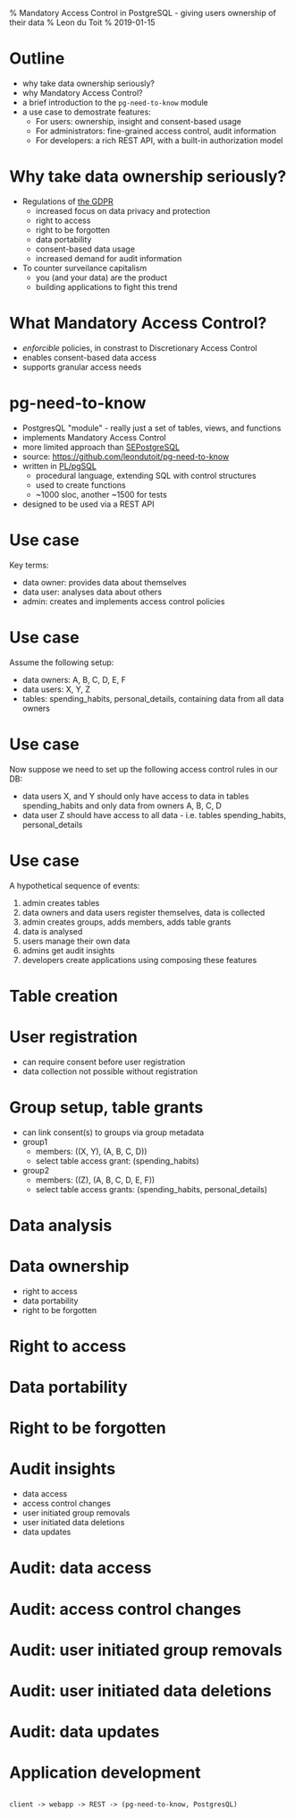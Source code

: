 % Mandatory Access Control in PostgreSQL - giving users ownership of their data
% Leon du Toit
% 2019-01-15

# Outline

* why take data ownership seriously?
* why Mandatory Access Control?
* a brief introduction to the `pg-need-to-know` module
* a use case to demostrate features:
    * For users: ownership, insight and consent-based usage
    * For administrators: fine-grained access control, audit information
    * For developers: a rich REST API, with a built-in authorization model

# Why take data ownership seriously?

* Regulations of [the GDPR](https://eugdpr.org/the-regulation/)
    * increased focus on data privacy and protection
    * right to access
    * right to be forgotten
    * data portability
    * consent-based data usage
    * increased demand for audit information
* To counter surveilance capitalism
    * you (and your data) are the product
    * building applications to fight this trend

# What Mandatory Access Control?

* _enforcible_ policies, in constrast to Discretionary Access Control
* enables consent-based data access
* supports granular access needs

# pg-need-to-know

* PostgresQL "module" - really just a set of tables, views, and functions
* implements Mandatory Access Control
* more limited approach than [SEPostgreSQL](https://wiki.postgresql.org/wiki/SEPostgreSQL_SELinux_Overview)
* source: https://github.com/leondutoit/pg-need-to-know
* written in [PL/pgSQL](https://www.postgresql.org/docs/current/plpgsql-overview.html)
    * procedural language, extending SQL with control structures
    * used to create functions
    * ~1000 sloc, another ~1500 for tests
* designed to be used via a REST API

# Use case

Key terms:

* data owner: provides data about themselves
* data user:  analyses data about others
* admin: creates and implements access control policies

# Use case

Assume the following setup:

* data owners: A, B, C, D, E, F
* data users: X, Y, Z
* tables: spending_habits, personal_details, containing data from all data owners

# Use case

Now suppose we need to set up the following access control rules in our DB:

* data users X, and Y should only have access to data in tables spending_habits and only data from owners A, B, C, D
* data user Z should have access to all data - i.e. tables spending_habits, personal_details

# Use case

A hypothetical sequence of events:

1. admin creates tables
2. data owners and data users register themselves, data is collected
3. admin creates groups, adds members, adds table grants
4. data is analysed
5. users manage their own data
6. admins get audit insights
7. developers create applications using composing these features

# Table creation

# User registration

* can require consent before user registration
* data collection not possible without registration

# Group setup, table grants

* can link consent(s) to groups via group metadata
* group1
    * members: ((X, Y), (A, B, C, D))
    * select table access grant: (spending_habits)
* group2
    * members: ((Z), (A, B, C, D, E, F))
    * select table access grants: (spending_habits, personal_details)

# Data analysis

# Data ownership

* right to access
* data portability
* right to be forgotten

# Right to access

# Data portability

# Right to be forgotten

# Audit insights

* data access
* access control changes
* user initiated group removals
* user initiated data deletions
* data updates

# Audit: data access

# Audit: access control changes

# Audit: user initiated group removals

# Audit: user initiated data deletions

# Audit: data updates

# Application development

```txt

client -> webapp -> REST -> (pg-need-to-know, PostgresQL)

```
